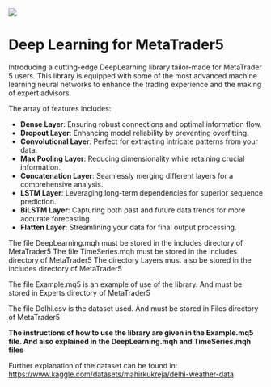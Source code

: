 <img src="https://github.com/joaopaulo-souza/Deep-Learning-for-MQL5/blob/master/robot-trader.jpeg">

# Deep Learning for MetaTrader5

Introducing a cutting-edge DeepLearning library tailor-made for MetaTrader 5 users. This library is equipped with some of the most advanced machine learning neural networks to enhance the trading experience and the making of expert advisors. 

The array of features includes:

* **Dense Layer**: Ensuring robust connections and optimal information flow.
* **Dropout Layer**: Enhancing model reliability by preventing overfitting.
* **Convolutional Layer**: Perfect for extracting intricate patterns from your data.
* **Max Pooling Layer**: Reducing dimensionality while retaining crucial information.
* **Concatenation Layer**: Seamlessly merging different layers for a comprehensive analysis.
* **LSTM Layer**: Leveraging long-term dependencies for superior sequence prediction.
* **BiLSTM Layer**: Capturing both past and future data trends for more accurate forecasting.
* **Flatten Layer**: Streamlining your data for final output processing.

The file DeepLearning.mqh must be stored in the includes directory of MetaTrader5
The file TimeSeries.mqh must be stored in the includes directory of MetaTrader5
The directory Layers must also be stored in the includes directory of MetaTrader5

The file Example.mq5 is an example of use of the library. And must be stored in Experts directory of MetaTrader5

The file Delhi.csv is the dataset used. And must be stored in Files directory of MetaTrader5 

**The instructions of how to use the library are given in the Example.mq5 file. And also explained in the DeepLearning.mqh and TimeSeries.mqh files**

Further explanation of the dataset can be found in: 
https://www.kaggle.com/datasets/mahirkukreja/delhi-weather-data


